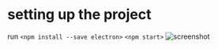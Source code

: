 # setting up the project
run
`<npm install --save electron>`
`<npm start>`
![screenshot](https://user-images.githubusercontent.com/42724850/59557685-78952f80-8fe0-11e9-8778-6df2e4478e8a.PNG)
